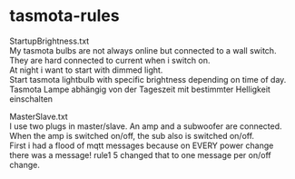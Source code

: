 # tasmota-rules

StartupBrightness.txt <br>
My tasmota bulbs are not always online but connected to a wall switch.<br>
They are hard connected to current when i switch on.<br>
At night i want to start with dimmed light.<br>
Start tasmota lightbulb with specific brightness depending on time of day. <br>
Tasmota Lampe abhängig von der Tageszeit mit bestimmter Helligkeit einschalten <br>

MasterSlave.txt<br>
I use two plugs in master/slave. An amp and a subwoofer are connected.<br>
When the amp is switched on/off, the sub also is switched on/off.<br>
First i had a flood of mqtt messages because on EVERY power change<br>
there was a message! rule1 5 changed that to one message per on/off change.
